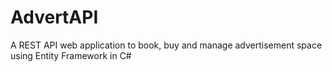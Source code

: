 # AdvertAPI
A REST API web application to book, buy and manage advertisement space using Entity Framework in C#
